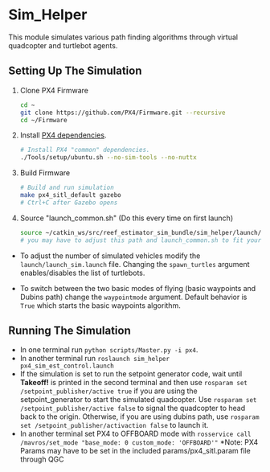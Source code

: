 **Sim_Helper**
==============

This module simulates various path finding algorithms through virtual quadcopter and turtlebot agents.

**Setting Up The Simulation**
-----------------------------
1. Clone PX4 Firmware 

   ```bash
   cd ~
   git clone https://github.com/PX4/Firmware.git --recursive
   cd ~/Firmware
   ```
1. Install [PX4 dependencies](http://dev.px4.io/en/setup/dev_env_linux_ubuntu.html#common-dependencies). 
   ```bash
   # Install PX4 "common" dependencies.
   ./Tools/setup/ubuntu.sh --no-sim-tools --no-nuttx
   ```
1. Build Firmware
   ```bash
   # Build and run simulation
   make px4_sitl_default gazebo
   # Ctrl+C after Gazebo opens
   ```
1. Source "launch_common.sh" (Do this every time on first launch)
    ```bash
    source ~/catkin_ws/src/reef_estimator_sim_bundle/sim_helper/launch/launch_common.sh
    # you may have to adjust this path and launch_common.sh to fit your directories
    ```

- To adjust the number of simulated vehicles modify the `launch/launch_sim.launch` file.  Changing the `spawn_turtles` argument enables/disables the list of turtlebots.

- To switch between the two basic modes of flying (basic waypoints and Dubins path) change the `waypointmode` argument.  Default behavior is `True` which starts the basic waypoints algorithm.


**Running The Simulation**
--------------------------

- In one terminal run `python scripts/Master.py -i px4`.
- In another terminal run `roslaunch sim_helper px4_sim_est_control.launch`
- If the simulation is set to run the setpoint generator code, wait until __Takeoff!__ is printed in the second terminal and then use `rosparam set /setpoint_publisher/active true` if you are using the setpoint_generator to start the simulated quadcopter.  Use `rosparam set /setpoint_publisher/active false` to signal the quadcopter to head back to the origin.
Otherwise, if you are using dubins path, use `rosparam set /setpoint_publisher/activaction false` to launch it.
- In another terminal set PX4 to OFFBOARD mode with `rosservice call /mavros/set_mode "base_mode: 0 custom_mode: 'OFFBOARD'"`
*Note: PX4 Params may have to be set in the included params/px4_sitl.param file through QGC
 
